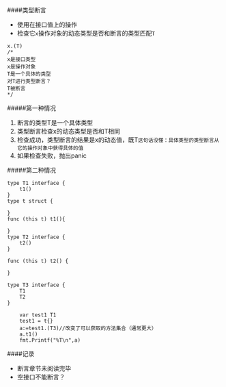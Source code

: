 ####类型断言
* 使用在接口值上的操作
* 检查它`x`操作对象的动态类型是否和断言的类型匹配`T`
```
x.(T)
/*
x是接口类型
x是操作对象
T是一个具体的类型
对T进行类型断言？
T被断言
*/
```
#####第一种情况
1. 断言的类型T是一个具体类型
2. 类型断言检查x的动态类型是否和T相同
3. 检查成功，类型断言的结果是x的动态值，既T`这句话没懂：具体类型的类型断言从它的操作对象中获得具体的值`
4. 如果检查失败，抛出panic



#####第二种情况
```
type T1 interface {
	t1()
}
type t struct {

}
func (this t) t1(){

}
type T2 interface {
	t2()
}

func (this t) t2() {

}

type T3 interface {
	T1
	T2
}

	var test1 T1
	test1 = t{}
	a:=test1.(T3)//改变了可以获取的方法集合（通常更大）
	a.t1()
	fmt.Printf("%T\n",a)
```


####记录
* 断言章节未阅读完毕
* 空接口不能断言？